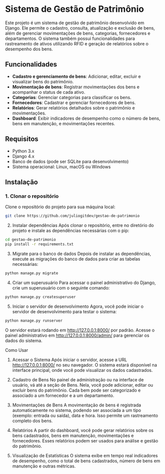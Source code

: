 # Sistema de Gestão de Patrimônio

Este projeto é um sistema de gestão de patrimônio desenvolvido em Django. Ele permite o cadastro, consulta, atualização e exclusão de bens, além de gerenciar movimentações de bens, categorias, fornecedores e departamentos. O sistema também possui funcionalidades para rastreamento de ativos utilizando RFID e geração de relatórios sobre o desempenho dos bens.

## Funcionalidades

- **Cadastro e gerenciamento de bens**: Adicionar, editar, excluir e visualizar bens do patrimônio.
- **Movimentação de bens**: Registrar movimentações dos bens e acompanhar o status de cada ativo.
- **Categorias**: Gerenciar categorias para classificar os bens.
- **Fornecedores**: Cadastrar e gerenciar fornecedores de bens.
- **Relatórios**: Gerar relatórios detalhados sobre o patrimônio e movimentações.
- **Dashboard**: Exibir indicadores de desempenho como o número de bens, bens em manutenção, e movimentações recentes.

## Requisitos

- Python 3.x
- Django 4.x
- Banco de dados (pode ser SQLite para desenvolvimento)
- Sistema operacional: Linux, macOS ou Windows

## Instalação

### 1. Clonar o repositório

Clone o repositório do projeto para sua máquina local:

```bash
git clone https://github.com/juliogitdev/gestao-de-patrimonio
```
2. Instalar dependências
Após clonar o repositório, entre no diretório do projeto e instale as dependências necessárias com o pip:
```bash
cd gestao-de-patrimonio
pip install -r requirements.txt
```
3. Migrate para o banco de dados
Depois de instalar as dependências, execute as migrações do banco de dados para criar as tabelas necessárias:
```bash
python manage.py migrate
```
4. Criar um superusuário
Para acessar o painel administrativo do Django, crie um superusuário com o seguinte comando:
```bash
python manage.py createsuperuser
```
5. Iniciar o servidor de desenvolvimento
Agora, você pode iniciar o servidor de desenvolvimento para testar o sistema:
```bash
python manage.py runserver
```
O servidor estará rodando em http://127.0.0.1:8000/ por padrão. Acesse o painel administrativo em http://127.0.0.1:8000/admin/ para gerenciar os dados do sistema.

Como Usar
1. Acessar o Sistema
Após iniciar o servidor, acesse a URL http://127.0.0.1:8000/ no seu navegador. O sistema estará disponível na interface principal, onde você pode visualizar os dados cadastrados.

2. Cadastro de Bens
No painel de administração ou na interface de usuário, vá até a seção de Bens. Nela, você pode adicionar, editar ou excluir bens do patrimônio. Cada bem pode ser categorizado e associado a um fornecedor e a um departamento.

3. Movimentações de Bens
A movimentação de bens é registrada automaticamente no sistema, podendo ser associada a um tipo (exemplo: entrada ou saída), data e hora. Isso permite um rastreamento completo dos bens.

4. Relatórios
A partir do dashboard, você pode gerar relatórios sobre os bens cadastrados, bens em manutenção, movimentações e fornecedores. Esses relatórios podem ser usados para análise e gestão do patrimônio.

5. Visualização de Estatísticas
O sistema exibe em tempo real indicadores de desempenho, como o total de bens cadastrados, número de bens em manutenção e outras métricas.







